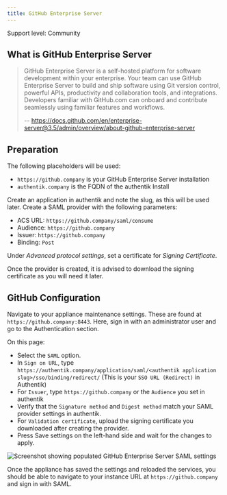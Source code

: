 ```yaml
---
title: GitHub Enterprise Server
---
```


<span class="badge badge--secondary">Support level: Community</span>

## What is GitHub Enterprise Server

> GitHub Enterprise Server is a self-hosted platform for software development within your enterprise. Your team can use GitHub Enterprise Server to build and ship software using Git version control, powerful APIs, productivity and collaboration tools, and integrations. Developers familiar with GitHub.com can onboard and contribute seamlessly using familiar features and workflows.
>
> -- https://docs.github.com/en/enterprise-server@3.5/admin/overview/about-github-enterprise-server

## Preparation

The following placeholders will be used:

-   `https://github.company` is your GitHub Enterprise Server installation
-   `authentik.company` is the FQDN of the authentik Install

Create an application in authentik and note the slug, as this will be used later. Create a SAML provider with the following parameters:

-   ACS URL: `https://github.company/saml/consume`
-   Audience: `https://github.company`
-   Issuer: `https://github.company`
-   Binding: `Post`

Under _Advanced protocol settings_, set a certificate for _Signing Certificate_.

Once the provider is created, it is advised to download the signing certificate as you will need it later.

## GitHub Configuration

Navigate to your appliance maintenance settings. These are found at `https://github.company:8443`. Here, sign in with an administrator user and go to the Authentication section.

On this page:

-   Select the `SAML` option.
-   In `Sign on URL`, type `https://authentik.company/application/saml/<authentik application slug>/sso/binding/redirect/` (This is your `SSO URL (Redirect)` in Authentik)
-   For `Issuer`, type `https://github.company` or the `Audience` you set in authentik
-   Verify that the `Signature method` and `Digest method` match your SAML provider settings in authentik.
-   For `Validation certificate`, upload the signing certificate you downloaded after creating the provider.
-   Press Save settings on the left-hand side and wait for the changes to apply.

![Screenshot showing populated GitHub Enterprise Server SAML settings](./ghes_saml_settings.png)

Once the appliance has saved the settings and reloaded the services, you should be able to navigate to your instance URL at `https://github.company` and sign in with SAML.
